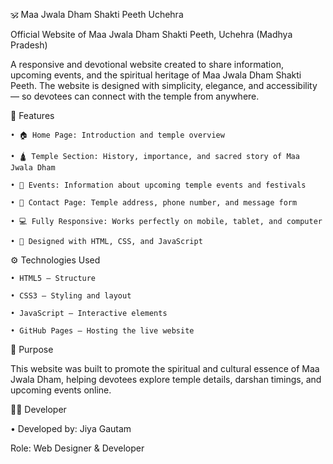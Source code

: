 🕉️ Maa Jwala Dham Shakti Peeth Uchehra

Official Website of Maa Jwala Dham Shakti Peeth, Uchehra (Madhya Pradesh)

A responsive and devotional website created to share information, upcoming events, and the spiritual heritage of Maa Jwala Dham Shakti Peeth. The website is designed with simplicity, elegance, and accessibility — so devotees can connect with the temple from anywhere.

🌸 Features

    • 🏠 Home Page: Introduction and temple overview

    • 🛕 Temple Section: History, importance, and sacred story of Maa Jwala Dham

    • 📅 Events: Information about upcoming temple events and festivals

    • 💬 Contact Page: Temple address, phone number, and message form

    • 💻 Fully Responsive: Works perfectly on mobile, tablet, and computer

    • 🎨 Designed with HTML, CSS, and JavaScript

⚙️ Technologies Used

    • HTML5 — Structure

    • CSS3 — Styling and layout

    • JavaScript — Interactive elements

    • GitHub Pages — Hosting the live website

🙏 Purpose

This website was built to promote the spiritual and cultural essence of Maa Jwala Dham, helping devotees explore temple details, darshan timings, and upcoming events online.

👩‍💻 Developer

• Developed by: Jiya Gautam

Role: Web Designer & Developer
